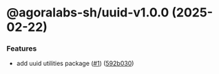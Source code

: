 # @agoralabs-sh/uuid-v1.0.0 (2025-02-22)


### Features

* add uuid utilities package ([#1](https://github.com/agoralabs-sh/avm-tools/issues/1)) ([592b030](https://github.com/agoralabs-sh/avm-tools/commit/592b03028a6e1dca9947af943bbc141888684604))
